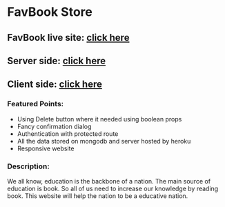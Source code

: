 # FavBook Store

## FavBook live site: [click here](https://utsho-book-house.web.app)
## Server side: [click here](https://github.com/ProgrammingHeroWC4/warehouse-management-server-side-utsaho)
## Client side: [click here](https://github.com/ProgrammingHeroWC4/warehouse-management-client-side-utsaho)

### Featured Points:
* Using Delete button where it needed using boolean props
* Fancy confirmation dialog
* Authentication with protected route
* All the data stored on mongodb and server hosted by heroku
*  Responsive website

### Description: 
We all know, education is the backbone of a nation. The main source of education is book. So all of us need to increase our knowledge by reading book. This website will help the nation to be a educative nation.
